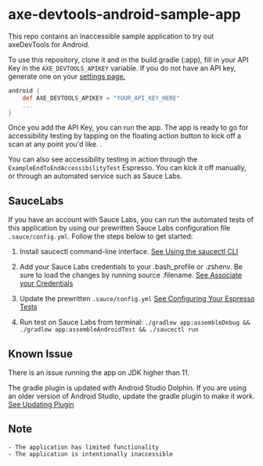 # axe-devtools-android-sample-app

This repo contains an inaccessible sample application to try out axeDevTools for Android.

To use this repository, clone it and in the build.gradle (:app), fill in your API Key in the `AXE_DEVTOOLS_APIKEY` variable. If you do not have an API key, generate one on your [settings page.](https://axe.deque.com/settings)

```groovy
android {
    def AXE_DEVTOOLS_APIKEY = "YOUR_API_KEY_HERE"
    ...
}
```

Once you add the API Key, you can run the app. The app is ready to go for accessibility testing by tapping on the floating action button to kick off a scan at any point you'd like. <!-- Insert documentation link once new docs are updated -->.

You can also see accessibility testing in action through the  `ExampleEndToEndAccessibilityTest` Espresso. You can kick it off manually, or through an automated service such as Sauce Labs.


## SauceLabs

If you have an account with Sauce Labs, you can run the automated tests of this application by using our prewritten Sauce Labs configuration file `.sauce/config.yml`. Follow the steps below to get started:

1. Install saucectl command-line interface. [See Using the saucectl CLI](https://docs.saucelabs.com/dev/cli/saucectl/)

1. Add your Sauce Labs credentials to your .bash_profile or .zshenv. Be sure to load the changes by running source .filename. [See Associate your Credentials](https://docs.saucelabs.com/dev/cli/saucectl/#associate-your-credentials)

1. Update the prewritten `.sauce/config.yml` [See Configuring Your Espresso Tests](https://docs.saucelabs.com/mobile-apps/automated-testing/espresso-xcuitest/espresso/)

1. Run test on Sauce Labs from terminal: `./gradlew app:assembleDebug && ./gradlew app:assembleAndroidTest && ./saucectl run`


## Known Issue

There is an issue running the app on JDK higher than 11.

The gradle plugin is updated with Android Studio Dolphin. If you are using an older version of Android Studio, update the gradle plugin to make it work. [See Updating Plugin](https://developer.android.com/studio/releases/gradle-plugin#updating-plugin)


## Note
```
- The application has limited functionality
- The application is intentionally inaccessible
```